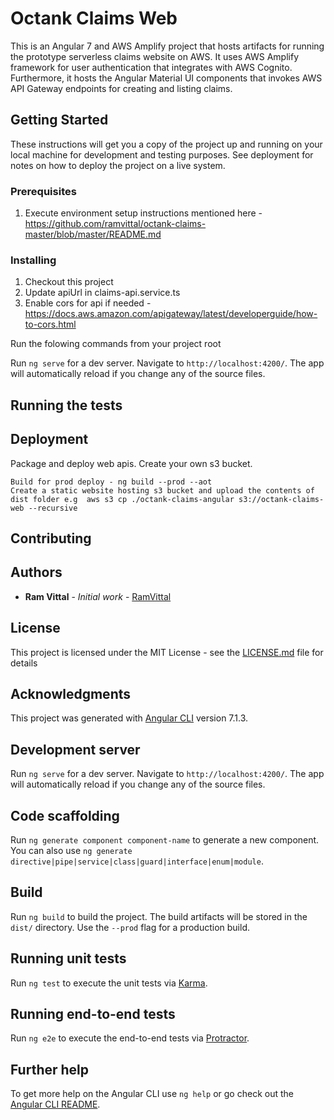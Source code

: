 # Octank Claims Web

This is an Angular 7 and AWS Amplify project that hosts artifacts for running the prototype serverless claims website on AWS. It uses AWS Amplify
framework for user authentication that integrates with AWS Cognito. Furthermore, it hosts the Angular Material UI components that invokes AWS API Gateway endpoints
for creating and listing claims.


## Getting Started

These instructions will get you a copy of the project up and running on your local machine for development and testing purposes. See deployment for notes on how to deploy the project on a live system.

### Prerequisites

1. Execute environment setup instructions mentioned here - https://github.com/ramvittal/octank-claims-master/blob/master/README.md  


### Installing
1. Checkout this project  
2. Update apiUrl in claims-api.service.ts
3. Enable cors for api if needed - https://docs.aws.amazon.com/apigateway/latest/developerguide/how-to-cors.html 


Run the folowing commands from your project root  

Run `ng serve` for a dev server. Navigate to `http://localhost:4200/`. The app will automatically reload if you change any of the source files.





## Running the tests

 




## Deployment


Package and deploy web apis. Create your own s3 bucket.

```
Build for prod deploy - ng build --prod --aot  
Create a static website hosting s3 bucket and upload the contents of dist folder e.g  aws s3 cp ./octank-claims-angular s3://octank-claims-web --recursive
```

## Contributing

## Authors

* **Ram Vittal** - *Initial work* - [RamVittal](https://github.com/ramvittal)

## License

This project is licensed under the MIT License - see the [LICENSE.md](LICENSE.md) file for details

## Acknowledgments


This project was generated with [Angular CLI](https://github.com/angular/angular-cli) version 7.1.3.

## Development server

Run `ng serve` for a dev server. Navigate to `http://localhost:4200/`. The app will automatically reload if you change any of the source files.

## Code scaffolding

Run `ng generate component component-name` to generate a new component. You can also use `ng generate directive|pipe|service|class|guard|interface|enum|module`.

## Build

Run `ng build` to build the project. The build artifacts will be stored in the `dist/` directory. Use the `--prod` flag for a production build.

## Running unit tests

Run `ng test` to execute the unit tests via [Karma](https://karma-runner.github.io).

## Running end-to-end tests

Run `ng e2e` to execute the end-to-end tests via [Protractor](http://www.protractortest.org/).

## Further help

To get more help on the Angular CLI use `ng help` or go check out the [Angular CLI README](https://github.com/angular/angular-cli/blob/master/README.md).
